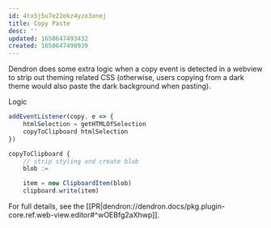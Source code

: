 ```yaml
---
id: 4tx5j5u7e22ekz4yzo3xnej
title: Copy Paste
desc: ''
updated: 1650647493432
created: 1650647490939
---
```



Dendron does some extra logic when a copy event is detected in a webview to strip out theming related CSS (otherwise, users copying from a dark theme would also paste the dark background when pasting).

Logic

```ts
addEventListener(copy, e => {
    htmlSelection = getHTMLOfSelection
    copyToClipboard htmlSelection
})

copyToClipboard {
    // strip styling and create blob
    blob :=

    item = new ClipboardItem(blob)
    clipboard.write(item)

```

For full details, see the [[PR|dendron://dendron.docs/pkg.plugin-core.ref.web-view.editor#^wOEBfg2aXhwp]].
